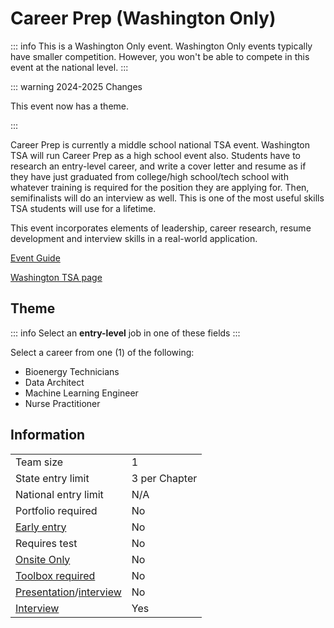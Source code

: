 # Career Prep (Washington Only)

::: info
This is a Washington Only event. Washington Only events typically have smaller competition. However, you won't be able to compete in this event at the national level.
:::

::: warning 2024-2025 Changes

This event now has a theme.

:::

Career Prep is currently a middle school national TSA event. Washington TSA will run Career Prep as a high school event also. Students have to research an entry-level career, and write a cover letter and resume as if they have just graduated from college/high school/tech school with whatever training is required for the position they are applying for. Then, semifinalists will do an interview as well. This is one of the most useful skills TSA students will use for a lifetime.

This event incorporates elements of leadership, career research, resume development and interview skills in a real-world application.

[Event Guide](https://www.washingtontsa.org/s/HS-Career-Prep-23-24.pdf)

[Washington TSA page](https://www.washingtontsa.org/high-school-events/career-prep)

## Theme

::: info
Select an **entry-level** job in one of these fields
:::

Select a career from one (1) of the following:

- Bioenergy Technicians
- Data Architect
- Machine Learning Engineer
- Nurse Practitioner

## Information

|                                              |               |
| -------------------------------------------- | ------------- |
| Team size                                    | 1             |
| State entry limit                            | 3 per Chapter |
| National entry limit                         | N/A           |
| Portfolio required                           | No            |
| [Early entry](/#terms)                       | No            |
| Requires test                                | No            |
| [Onsite Only](/#terms)                       | No            |
| [Toolbox required](/#terms)                  | No            |
| [Presentation](/#terms)/[interview](/#terms) | No            |
| [Interview](/#terms)                         | Yes           |
